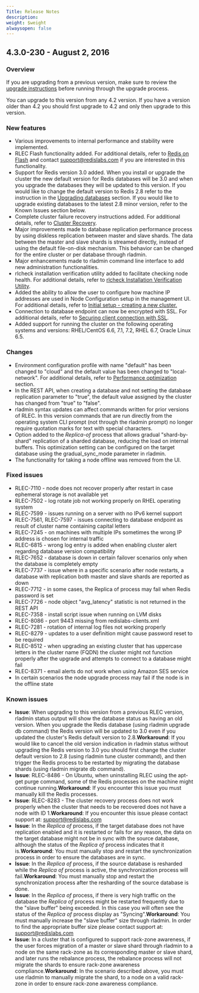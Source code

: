 ```yaml
---
Title: Release Notes
description: 
weight: $weight
alwaysopen: false
---
```

## 4.3.0-230 - August 2, 2016

### Overview

If you are upgrading from a previous version, make sure to review the
[upgrade
instructions](/redis-enterprise-documentation/installing-and-upgrading/upgrading)
before running through the upgrade process.

You can upgrade to this version from any 4.2 version. If you have a
version older than 4.2 you should first upgrade to 4.2 and only then
upgrade to this version.

### New features

-   Various improvements to internal performance and stability were
    implemented.
-   RLEC Flash functionality added. For additional details, refer to
    [Redis on Flash](/redis-enterprise-documentation/redis-on-flash/)
    and contact <support@redislabs.com> if you are interested in this
    functionality.
-   Support for Redis version 3.0 added. When you install or upgrade the
    cluster the new default version for Redis databases will be 3.0 and
    when you upgrade the databases they will be updated to this version.
    If you would like to change the default version to Redis 2.8 refer
    to the instruction in the [Upgrading
    databases](/redis-enterprise-documentation/installing-and-upgrading/upgrading)
    section. If you would like to upgrade existing databases to the
    latest 2.8 minor version, refer to the Known Issues section below.
-   Complete cluster failure recovery instructions added. For additional
    details, refer to [Cluster
    Recovery](/redis-enterprise-documentation/troubleshooting/cluster-recovery).
-   Major improvements made to database replication performance process
    by using diskless replication between master and slave shards. The
    data between the master and slave shards is streamed directly,
    instead of using the default file-on-disk mechanism. This behavior
    can be changed for the entire cluster or per database through
    rladmin.
-   Major enhancements made to rladmin command line interface to add new
    administration functionalities.
-   rlcheck installation verification utility added to facilitate
    checking node health. For additional details, refer to [rlcheck
    Installation Verification
    Utility](/redis-enterprise-documentation/troubleshooting/rlcheck-installation-verification-utility).
-   Added the ability to allow the user to configure how machine IP
    addresses are used in Node Configuration setup in the management UI.
    For additional details, refer to [Initial setup - creating a new
    cluster.](/redis-enterprise-documentation/initial-setup-creating-a-new-cluster)
-   Connection to database endpoint can now be encrypted with SSL. For
    additional details, refer to [Securing client connection with
    SSL](/redis-enterprise-documentation/database-configuration/securing-client-connection-with-ssl).
-   Added support for running the cluster on the following operating
    systems and versions: RHEL/CentOS 6.6, 7.1, 7.2, RHEL 6.7, Oracle
    Linux 6.5.

### Changes

-   Environment configuration profile with name "default" has been
    changed to "cloud" and the default value has been changed to
    "local-network". For additional details, refer to [Performance
    optimization](/redis-enterprise-documentation/cluster-administration/best-practices/performance-optimization)
    section.
-   In the REST API, when creating a database and not setting the
    database replication parameter to "true", the default value assigned
    by the cluster has changed from "true" to "false".
-   rladmin syntax updates can affect commands written for prior
    versions of RLEC. In this version commands that are run directly
    from the operating system CLI prompt (not through the rladmin
    prompt) no longer require quotation marks for text with special
    characters.
-   Option added to the *Replica-of* process that allows gradual
    "shard-by- shard" replication of a sharded database, reducing the
    load on internal buffers. This optimization setting can be
    configured on the target database using the gradual\_sync\_mode
    parameter in rladmin.
-   The functionality for taking a node offline was removed from the UI.

### Fixed issues

-   RLEC-7110 - node does not recover properly after restart in case
    ephemeral storage is not available yet
-   RLEC-7502 - log rotate job not working properly on RHEL operating
    system
-   RLEC-7599 - issues running on a server with no IPv6 kernel support
-   RLEC-7561, RLEC-7597 - issues connecting to database endpoint as
    result of cluster name containing capital letters
-   RLEC-7245 - on machines with multiple IPs sometimes the wrong IP
    address is chosen for internal traffic
-   RLEC-6815 - wrong log entry is added when enabling cluster alert
    regarding database version compatibility
-   RLEC-7652 - database is down in certain failover scenarios only
    when the database is completely empty
-   RLEC-7737 - issue where in a specific scenario after node restarts,
    a database with replication both master and slave shards are
    reported as down
-   RLEC-7712 - in some cases, the Replica of process may fail when
    Redis password is set
-   RLEC-7726 - node object "avg\_latency" statistic is not returned in
    the REST API
-   RLEC-7358 - install script issue when running on LVM disks
-   RLEC-8086 - port 9443 missing from redislabs-clients.xml
-   RLEC-7281 - rotation of internal log files not working properly
-   RLEC-8279 - updates to a user definition might cause password reset
    to be required
-   RLEC-8512 - when upgrading an existing cluster that has uppercase
    letters in the cluster name (FQDN) the cluster might not function
    properly after the upgrade and attempts to connect to a database
    might fail
-   RLEC-8371 - email alerts do not work when using Amazon SES service
-   In certain scenarios the node upgrade process may fail if the node
    is in the offline state

### Known issues

-   **Issue**: When upgrading to this version from a previous RLEC
    version, rladmin status output will show the database status as
    having an old version. When you upgrade the Redis database (using
    rladmin upgrade db command) the Redis version will be updated to 3.0
    even if you updated the cluster's Redis default version to
    2.8.**Workaround**: If you would like to cancel the old version
    indication in rladmin status without upgrading the Redis version to
    3.0 you should first change the cluster default version to 2.8
    (using rladmin tune cluster command), and then trigger the Redis
    process to be restarted by migrating the database shards (using
    rladmin migrate db command).
-   **Issue**: RLEC-8486 - On Ubuntu, when uninstalling RLEC using the
    apt-get purge command, some of the Redis processes on the machine
    might continue running.**Workaround**: If you encounter this issue
    you must manually kill the Redis processes.
-   **Issue**: RLEC-8283 - The cluster recovery process does not work
    properly when the cluster that needs to be recovered does not have a
    node with ID 1.**Workaround**: If you encounter this issue please
    contact support at: <support@redislabs.com>
-   **Issue**: In the *Replica of* process, if the target database does
    not have replication enabled and it is restarted or fails for any
    reason, the data on the target database might not be in sync with
    the source database, although the status of the *Replica of* process
    indicates that it is.**Workaround**: You must manually stop and
    restart the synchronization process in order to ensure the databases
    are in sync.
-   **Issue**: In the *Replica of* process, if the source database is
    resharded while the *Replica of* process is active, the
    synchronization process will fail.**Workaround**: You must manually
    stop and restart the synchronization process after the resharding of
    the source database is done.
-   **Issue**: In the *Replica of* process, if there is very high
    traffic on the database the *Replica of* process might be restarted
    frequently due to the "slave buffer" being exceeded. In this case
    you will often see the status of the *Replica of* process display as
    "Syncing".**Workaround**: You must manually increase the "slave
    buffer" size through rladmin. In order to find the appropriate
    buffer size please contact support at: <support@redislabs.com>
-   **Issue**: In a cluster that is configured to support rack-zone
    awareness, if the user forces migration of a master or slave shard
    through rladmin to a node on the same rack-zone as its corresponding
    master or slave shard, and later runs the rebalance process, the
    rebalance process will not migrate the shards to ensure rack-zone
    awareness compliance.**Workaround**: In the scenario described
    above, you must use rladmin to manually migrate the shard, to a node
    on a valid rack-zone in order to ensure rack-zone awareness
    compliance.
